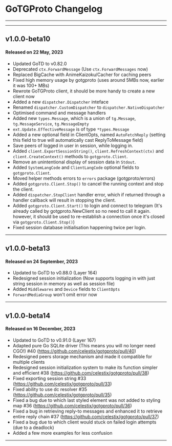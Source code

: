 # GoTGProto Changelog
---
---
## v1.0.0-beta10
#### Released on 22 May, 2023
- Updated GoTD to v0.82.0
- Deprecated `ctx.ForwardMessage` (Use `ctx.ForwardMessages` now)
- Replaced BigCache with AnimeKaizoku/Cacher for caching peers
- Fixed high memory usage by gotgproto (uses around 5MBs now, earlier it was 100+ MBs)
- Rewrote GoTGProto client, it should be more handy to create a new client now
- Added a new `dispatcher.Dispatcher` inteface
- Renamed `dispatcher.CustomDispatcher` to `dispatcher.NativeDispatcher`
- Optimised command and message handlers
- Added new `types.Message`, which is a union of `tg.Message`, `tg.MessageService`, `tg.MessageEmpty`
- `ext.Update.EffectiveMessage` is of type `*types.Message`
- Added a new optional field in ClientOpts, named `AutoFetchReply` (setting this field to true will automatically cast ReplyToMessage field)
- Save peers of logged in user in session, while logging in.
- Added `client.ExportSessionString()`, `client.RefreshContext(ctx)` and `client.CreateContext()` methods to `gotgproto.Client`.
- Remove an unintentional display of session data in `Stdout`.
- Added `SystemLangCode` and `ClientLangCode` optional fields to `gotgproto.Client`.
- Moved helper methods errors to `errors` package (gotgproto/errors)
- Added `gotgproto.Client.Stop()` to cancel the running context and stop the client.
- Added `dispatcher.StopClient` handler error, which if returned through a handler callback will result in stopping the client.
- Added `gotgproto.Client.Start()` to login and connect to telegram (It's already called by gotgproto.NewClient so no need to call it again. however, it should be used to re-establish a connection once it's closed via `gotgproto.Client.Stop()`)
- Fixed session database initialisation happening twice per login.
---
## v1.0.0-beta13
#### Released on 24 September, 2023
- Updated to GoTD to v0.88.0 (Layer 164)
- Redesigned session initialization (Now supports logging in with just string session in memory as well as session file)
- Added `Middlewares` and `Device` fields to `ClientOpts`
- `ForwardMediaGroup` won't omit error now
---
## v1.0.0-beta14
#### Released on 16 December, 2023
- Updated to GoTD to v0.91.0 (Layer 167)
- Adapted pure Go SQLite driver (This means you will no longer need CGO!) #40 (https://github.com/celestix/gotgproto/pull/40) 
- Redesigned peers storage mechanism and made it compatible for multiple clients 
- Redesigned session initialization system to make its function simpler and efficient  #38 (https://github.com/celestix/gotgproto/pull/38)
- Fixed exporting session string #33 (https://github.com/celestix/gotgproto/pull/33)
- Fixed ability to use dc resolver #35 (https://github.com/celestix/gotgproto/pull/35)
- Fixed a bug due to which last styled element was not added to styling map #36 (https://github.com/celestix/gotgproto/pull/36)
- Fixed a bug in retrieving reply-to messages and enhanced it to retrieve entire reply chain #37 (https://github.com/celestix/gotgproto/pull/37)
- Fixed a bug due to which client would stuck on failed login attempts (due to a deadlock) 
- Added a few more examples for less confusion
---